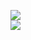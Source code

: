 [![](https://img.shields.io/badge/Made%20With-Github%20Spray-lightgrey.svg?style=for-the-badge&logo=github)](https://github.com/Annihil/github-spray#11015)  
[![](https://i.imgur.com/2DrTn0Z.gif)](https://github.com/Annihil/github-spray)